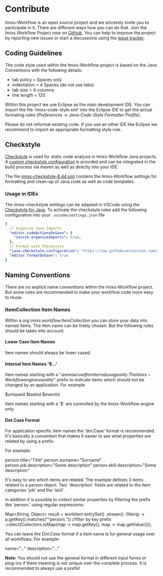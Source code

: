 # Contribute

Imixs-Workflow is an open source project and we sincerely invite you to participate in it. There are different ways how you can do that. Join the Imixs Workflow Project now on [GitHub](https://github.com/imixs/imixs-workflow). You can help to improve the project by reporting new issues or start a discussions using the
[issue tracker](https://github.com/imixs/imixs-workflow/issues).

## Coding Guidelines

The code style used within the Imixs-Workflow project is based on the Java Conventions with the following details:

- tab policy = Spaces only
- indentation = 4 Spaces (do not use tabs)
- tab size = 4 columns
- line length = 120

Within this project we use Eclipse as the main development IDE. You can import the file 'imixs-code-style.xml' into the Eclipse IDE to get the actual formating rules (_Preferences -> Java-Code-Style Formatter Profile_).

Please do not reformat existing code. If you use an other IDE like Eclipse we recommend to import an appropriate formatting style rule.

## Checkstyle

[Checkstyle](https://checkstyle.sourceforge.io/) is used for static code analysis in Imixs-Workflow Java projects. A [custom checkstyle configuration](../../../imixs-checkstyle-8.44.xml) is provided and can be integrated in the build process via maven as well as directly into your IDE.

The file [imixs-checkstyle-8.44.xml](https://raw.githubusercontent.com/imixs/imixs-workflow/master/imixs-checkstyle-8.44.xml) contains the Imixs-Workflow settings for formatting and clean-up of Java code as well as code templates.

### Usage in IDEs

The imixs-checkstyle settings can be adapted in VSCode using the [Checkstyle for Java](https://marketplace.visualstudio.com/items?itemName=shengchen.vscode-checkstyle).
To activate the checkstyle rules add the following configuration into your `.vscode/settings.json` file

```yaml
{
  // Organize Java Imports
  "editor.codeActionsOnSave": {
    "source.organizeImports": true,
  },
  // Format with Checkstyle
  "java.checkstyle.configuration": "https://raw.githubusercontent.com/imixs/imixs-workflow/master/imixs-checkstyle-8.44.xml",
  "editor.formatOnSave": true
}
```

## Naming Conventions

There are no explicit name conventions within the Imixs-Workflow project. But some rules are recommended to make your workflow code more easy to reuse.

### ItemCollection Item Names

Within a _org.imixs.workflow.ItemCollection_ you can store your data into named items. The item name can be freely chosen. But the following rules should be taken into account:

#### Lower Case Item Names

Item names should always be lower cased.

#### Internal Item Names '$...'

Item names starting with a '$' are reserved for internal usage only. The Imixs-Workflow engine uses the '$' prefix to indicate items which should not be changed by an application. For example

 $uniqueid
 $taskid
 $eventid

Item names starting with a '$' are controlled by the Imixs-Workflow engine only.

#### Dot.Case Format

For application specific item names the 'dot.Case' format is recommended. It's basically a convention that makes it easier to see what properties are related by using a prefix.

For example:

 person.title="Title"
 person.surname="Surname"
 person.job.description="Some description"
 person.skill.description="Some description"

It's easy to see which items are related. The example defines 3 items related to a person object. Two 'description' fields are related to the item categories 'job' and the 'skill'.

In addition it is possible to collect similar properties by filtering the prefix like 'person.' using regular expressions:

  Map<String, Object> result = workitem.entrySet()
         .stream()
         .filter(p -> p.getKey().matches("^person\\.")) //filter by key prefix
         .collect(Collectors.toMap(map -> map.getKey(), map -> map.getValue()));

You can leave the _Dot.Case_ format if a item name is for general usage over all workflows. For example:

 name="..."
 description="..."

**Note:** You should not use the general format in different input forms or plug-ins if there meaning is not unique over the complete process. It is recommended to always use a prefix!  
